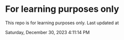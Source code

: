 # For learning purposes only
This repo is for learning purposes only.
Last updated at

Saturday, December 30, 2023 4:11:14 PM

